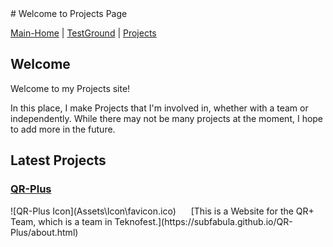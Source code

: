 <!-- Add the favicon -->
<link rel="icon" type="image/x-icon" href="path/to/your/sf_Projects.ico">
# Welcome to Projects Page

[Main-Home](https://subfabula.github.io) | [TestGround](https://subfabula.github.io/SF_W/) | [Projects](https://subfabula.github.io/sf_Projects/)

## Welcome

Welcome to my Projects site!

In this place, I make Projects that I'm involved in, whether with a team or independently. While there may not be many projects at the moment, I hope to add more in the future.

## Latest Projects

### [QR-Plus](https://subfabula.github.io/QR-Plus/)
<div style="display: inline-block; margin-right: 20px;">
    ![QR-Plus Icon](Assets\Icon\favicon.ico)
</div>
[This is a Website for the QR+ Team, which is a team in Teknofest.](https://subfabula.github.io/QR-Plus/about.html)

<!-- Placeholder for dynamically generated content -->
